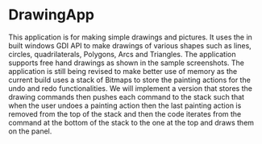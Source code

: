 # DrawingApp
This application is for making simple drawings and pictures. It uses the in built windows GDI API to make drawings of various shapes such as lines, circles,
quadrilaterals, Polygons, Arcs and Triangles. The application supports free hand drawings as shown in the sample screenshots. The application is still being revised to make better
use of memory as the current build uses a stack of Bitmaps to store the painting actions for the undo and redo functionalities. We will implement a version that stores the drawing commands
then pushes each command to the stack such that when the user undoes a painting action then the last painting action is removed from the top of the stack and then the code iterates from the command
at the bottom of the stack to the one at the top and draws them on the panel.
